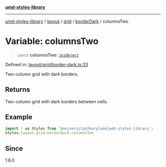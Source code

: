[**umd-styles-library**](../../../../../../README.md)

***

[umd-styles-library](../../../../../../modules.md) / [layout](../../../../../README.md) / [grid](../../../README.md) / [borderDark](../README.md) / columnsTwo

# Variable: columnsTwo

> `const` **columnsTwo**: [`JssObject`](../../../../../../utilities/namespaces/transform/type-aliases/JssObject.md)

Defined in: [layout/grid/border-dark.ts:33](https://github.com/UMD-Digital/design-system/blob/8c958a0419ab79ba8bcba0aabd12f79a69ac5834/packages/styles/source/layout/grid/border-dark.ts#L33)

Two-column grid with dark borders.

## Returns

Two-column grid with dark borders between cells.

## Example

```typescript
import * as Styles from '@universityofmaryland/web-styles-library';
Styles.layout.grid.borderDark.columnsTwo
```

## Since

1.8.0
